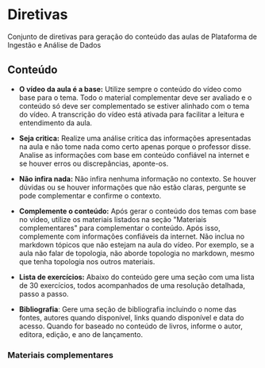 # Diretivas

Conjunto de diretivas para geração do conteúdo das aulas de Plataforma de Ingestão e Análise de Dados

## Conteúdo

- **O vídeo da aula é a base:** Utilize sempre o conteúdo do vídeo como base para o tema. Todo o material complementar deve ser avaliado e o conteúdo só deve ser complementado se estiver alinhado com o tema do vídeo. A transcrição do vídeo está ativada para facilitar a leitura e entendimento da aula.

- **Seja critica:** Realize uma análise critica das informações apresentadas na aula e não tome nada como certo apenas porque o professor disse. Analise as informações com base em conteúdo confiável na internet e se houver erros ou discrepâncias, aponte-os.  

- **Não infira nada:** Não infira nenhuma informação no contexto. Se houver dúvidas ou se houver informações que não estão claras, pergunte se pode complementar e confirme o contexto. 

- **Complemente o conteúdo:** Após gerar o conteúdo dos temas com base no vídeo, utilize os materiais listados na seção "Materiais complementares" para complementar o conteúdo. Após isso, complemente com informações confiáveis da internet. Não inclua no markdown tópicos que não estejam na aula do vídeo. Por exemplo, se a aula não falar de topologia, não aborde topologia no markdown, mesmo que tenha topologia nos outros materiais.

- **Lista de exercícios:** Abaixo do conteúdo gere uma seção com uma lista de 30 exercícios, todos acompanhados de uma resolução detalhada, passo a passo. 

- **Bibliografia**: Gere uma seção de bibliografia incluindo o nome das fontes, autores quando disponível, links quando disponível e data do acesso. Quando for baseado no conteúdo de livros, informe o autor, editora, edição, e ano de lançamento.

### Materiais complementares

